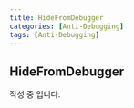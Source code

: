 ```yaml
---
title: HideFromDebugger
categories: [Anti-Debugging]
tags: [Anti-Debugging]
---
```


## HideFromDebugger
작성 중 입니다.